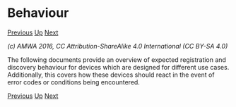 # Behaviour
[Previous](3.2._Discovery_-_Peer_to_Peer_Operation.md) [Up](..) [Next](4.1._Behaviour_-_Registration.md)

_(c) AMWA 2016, CC Attribution-ShareAlike 4.0 International (CC BY-SA 4.0)_

The following documents provide an overview of expected registration and discovery behaviour for devices which are designed for different use cases. Additionally, this covers how these devices should react in the event of error codes or conditions being encountered.

[Previous](3.2._Discovery_-_Peer_to_Peer_Operation.md) [Up](..) [Next](4.1._Behaviour_-_Registration.md)

